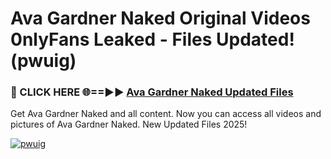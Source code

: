 # Ava Gardner Naked Original Videos 0nlyFans Leaked - Files Updated! (pwuig)

<h3>🔴 CLICK HERE 🌐==►► <a href="https://tinyurl.com/yckcrads" rel="nofollow">Ava Gardner Naked Updated Files</a></h3>

Get Ava Gardner Naked and all content. Now you can access all videos and pictures of Ava Gardner Naked. New Updated Files 2025!

[![pwuig](https://i.imgur.com/hpKpOFt.gif)](https://tinyurl.com/yckcrads)
